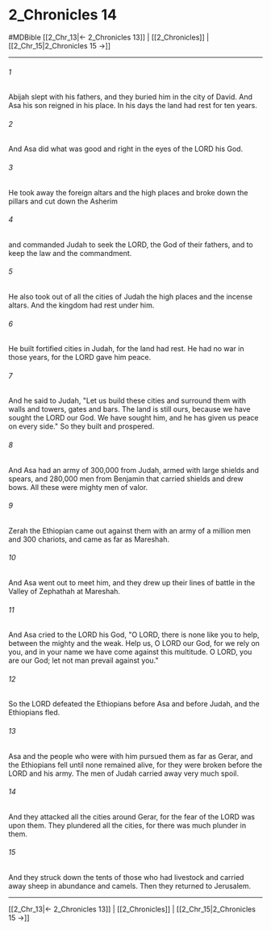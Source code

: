 # 2_Chronicles 14
#MDBible
[[2_Chr_13|← 2_Chronicles 13]] | [[2_Chronicles]] | [[2_Chr_15|2_Chronicles 15 →]]

***

###### 1 

Abijah slept with his fathers, and they buried him in the city of David. And Asa his son reigned in his place. In his days the land had rest for ten years. 

###### 2 

And Asa did what was good and right in the eyes of the LORD his God. 

###### 3 

He took away the foreign altars and the high places and broke down the pillars and cut down the Asherim 

###### 4 

and commanded Judah to seek the LORD, the God of their fathers, and to keep the law and the commandment. 

###### 5 

He also took out of all the cities of Judah the high places and the incense altars. And the kingdom had rest under him. 

###### 6 

He built fortified cities in Judah, for the land had rest. He had no war in those years, for the LORD gave him peace. 

###### 7 

And he said to Judah, "Let us build these cities and surround them with walls and towers, gates and bars. The land is still ours, because we have sought the LORD our God. We have sought him, and he has given us peace on every side." So they built and prospered. 

###### 8 

And Asa had an army of 300,000 from Judah, armed with large shields and spears, and 280,000 men from Benjamin that carried shields and drew bows. All these were mighty men of valor. 

###### 9 

Zerah the Ethiopian came out against them with an army of a million men and 300 chariots, and came as far as Mareshah. 

###### 10 

And Asa went out to meet him, and they drew up their lines of battle in the Valley of Zephathah at Mareshah. 

###### 11 

And Asa cried to the LORD his God, "O LORD, there is none like you to help, between the mighty and the weak. Help us, O LORD our God, for we rely on you, and in your name we have come against this multitude. O LORD, you are our God; let not man prevail against you." 

###### 12 

So the LORD defeated the Ethiopians before Asa and before Judah, and the Ethiopians fled. 

###### 13 

Asa and the people who were with him pursued them as far as Gerar, and the Ethiopians fell until none remained alive, for they were broken before the LORD and his army. The men of Judah carried away very much spoil. 

###### 14 

And they attacked all the cities around Gerar, for the fear of the LORD was upon them. They plundered all the cities, for there was much plunder in them. 

###### 15 

And they struck down the tents of those who had livestock and carried away sheep in abundance and camels. Then they returned to Jerusalem. 

***

[[2_Chr_13|← 2_Chronicles 13]] | [[2_Chronicles]] | [[2_Chr_15|2_Chronicles 15 →]]
